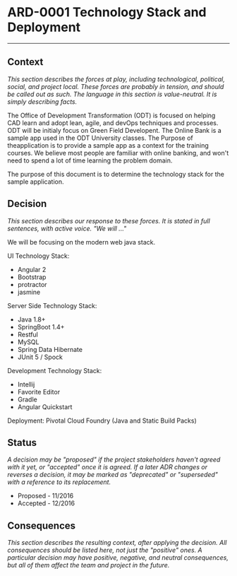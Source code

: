 # ARD-0001 Technology Stack and Deployment
----
## Context
*This section describes the forces at play, including technological, political, social, and project local. 
These forces are probably in tension, and should be called out as such. The language in this section is value-neutral. 
It is simply describing facts.*

The Office of Development Transformation (ODT) is focused on helping CAD learn and adopt lean, agile, and devOps techniques and 
processes. ODT will be initialy focus on Green Field Developent. The Online Bank is a sample app used in the ODT University classes.  The Purpose of theapplication is to provide a 
sample app as a context for the training courses.  We believe most people are familiar with online
banking, and won't need to spend a lot of time learning the problem domain.

The purpose of this document is to determine the technology stack for the sample application.


## Decision
*This section describes our response to these forces. It is stated in full sentences, with active voice. 
"We will ..."*

We will be focusing on the modern web java stack.

UI Technology Stack:
- Angular 2
- Bootstrap
- protractor
- jasmine 

Server Side Technology Stack:
- Java 1.8+
- SpringBoot 1.4+
- Restful 
- MySQL
- Spring Data Hibernate
- JUnit 5 / Spock

Development Technology Stack:
- Intellij
- Favorite Editor
- Gradle
- Angular Quickstart

Deployment: Pivotal Cloud Foundry (Java and Static Build Packs)

## Status
*A decision may be "proposed" if the project stakeholders haven't agreed with it yet, or "accepted" once it is agreed. 
If a later ADR changes or reverses a decision, it may be marked as "deprecated" or "superseded" with a reference to its 
replacement.*
- Proposed - 11/2016
- Accepted - 12/2016

## Consequences
*This section describes the resulting context, after applying the decision. All consequences should be listed here, 
not just the "positive" ones. A particular decision may have positive, negative, and neutral consequences, but all of them 
affect the team and project in the future.*
